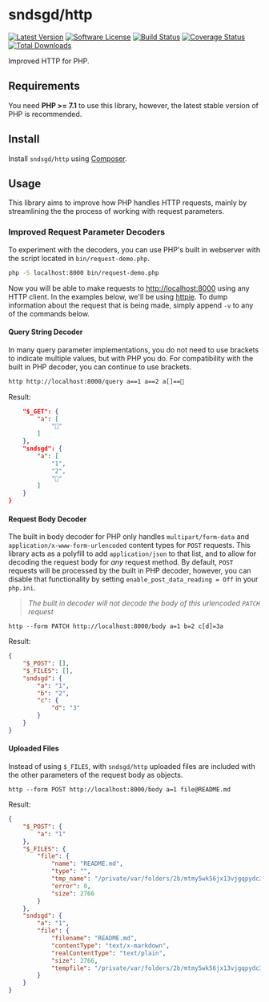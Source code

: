 # sndsgd/http

[![Latest Version](https://img.shields.io/github/release/sndsgd/http.svg?style=flat-square)](https://github.com/sndsgd/http/releases)
[![Software License](https://img.shields.io/badge/license-MIT-brightgreen.svg?style=flat-square)](https://github.com/sndsgd/http/LICENSE)
[![Build Status](https://img.shields.io/travis/sndsgd/http/master.svg?style=flat-square)](https://travis-ci.org/sndsgd/http)
[![Coverage Status](https://img.shields.io/coveralls/sndsgd/http.svg?style=flat-square)](https://coveralls.io/r/sndsgd/http?branch=master)
[![Total Downloads](https://img.shields.io/packagist/dt/sndsgd/http.svg?style=flat-square)](https://packagist.org/packages/sndsgd/http)

Improved HTTP for PHP.


## Requirements

You need **PHP >= 7.1** to use this library, however, the latest stable version of PHP is recommended.


## Install

Install `sndsgd/http` using [Composer](https://getcomposer.org/).


## Usage

This library aims to improve how PHP handles HTTP requests, mainly by streamlining the the process of working with request parameters.

### Improved Request Parameter Decoders

To experiment with the decoders, you can use PHP's built in webserver with the script located in `bin/request-demo.php`.

```sh
php -S localhost:8000 bin/request-demo.php
```

Now you will be able to make requests to [http://localhost:8000](http://localhost:8000/) using any HTTP client. In the examples below, we'll be using [httpie](https://github.com/jkbrzt/httpie). To dump information about the request that is being made, simply append `-v` to any of the commands below.


#### Query String Decoder

In many query parameter implementations, you do not need to use brackets to indicate multiple values, but with PHP you do. For compatibility with the built in PHP decoder, you can continue to use brackets.

```sh
http http://localhost:8000/query a==1 a==2 a[]==💩
```

Result:

```json
    "$_GET": {
        "a": [
            "💩"
        ]
    },
    "sndsgd": {
        "a": [
            "1",
            "2",
            "💩"
        ]
    }
}
```

#### Request Body Decoder

The built in body decoder for PHP only handles `multipart/form-data` and `application/x-www-form-urlencoded` content types for `POST` requests. This library acts as a polyfill to add `application/json` to that list, and to allow for decoding the request body for _any_ request method. By default, `POST` requests will be processed by the built in PHP decoder, however, you can disable that functionality by setting `enable_post_data_reading = Off` in your `php.ini`.


> _The built in decoder will not decode the body of this urlencoded `PATCH` request_

```
http --form PATCH http://localhost:8000/body a=1 b=2 c[d]=3a
```

Result:

```json
{
    "$_POST": [],
    "$_FILES": [],
    "sndsgd": {
        "a": "1",
        "b": "2",
        "c": {
            "d": "3"
        }
    }
}
```

#### Uploaded Files

Instead of using `$_FILES`, with `sndsgd/http` uploaded files are included with the other parameters of the request body as objects.

```
http --form POST http://localhost:8000/body a=1 file@README.md
```

Result:

```json
{
    "$_POST": {
        "a": "1"
    },
    "$_FILES": {
        "file": {
            "name": "README.md",
            "type": "",
            "tmp_name": "/private/var/folders/2b/mtmy5wk56jx13vjgqpydc3nr0000gn/T/php9DTXiq",
            "error": 0,
            "size": 2766
        }
    },
    "sndsgd": {
        "a": "1",
        "file": {
            "filename": "README.md",
            "contentType": "text/x-markdown",
            "realContentType": "text/plain",
            "size": 2766,
            "tempfile": "/private/var/folders/2b/mtmy5wk56jx13vjgqpydc3nr0000gn/T/php9DTXiq"
        }
    }
}
```

